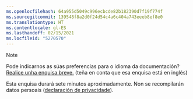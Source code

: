 ```yaml
---
ms.openlocfilehash: 64a955d5049c996ecbcde82b182390d7f19f774f
ms.sourcegitcommit: 139548f8a2d0f24d54c4a6c404a743eeeb8ef8e0
ms.translationtype: HT
ms.contentlocale: gl-ES
ms.lasthandoff: 02/15/2021
ms.locfileid: "5270570"
---
```

> [!NOTE]
>Pode indicarnos as súas preferencias para o idioma da documentación? [Realice unha enquisa breve.](https://aka.ms/BAG_Docs_Language_Survey) (teña en conta que esa enquisa está en inglés)
>
>Esta enquisa durará sete minutos aproximadamente. Non se recompilarán datos persoais ([declaración de privacidade](https://go.microsoft.com/fwlink/?LinkId=521839)).
